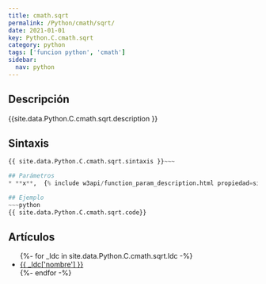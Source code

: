 ```yaml
---
title: cmath.sqrt
permalink: /Python/cmath/sqrt/
date: 2021-01-01
key: Python.C.cmath.sqrt
category: python
tags: ['funcion python', 'cmath']
sidebar: 
  nav: python
---
```


## Descripción
{{site.data.Python.C.cmath.sqrt.description }}

## Sintaxis
~~~python
{{ site.data.Python.C.cmath.sqrt.sintaxis }}~~~

## Parámetros
* **x**,  {% include w3api/function_param_description.html propiedad=site.data.Python.C.cmath.sqrt valor="x" %}

## Ejemplo
~~~python
{{ site.data.Python.C.cmath.sqrt.code}}
~~~

## Artículos
<ul>
{%- for _ldc in site.data.Python.C.cmath.sqrt.ldc -%}
   <li>
       <a href="{{_ldc['url'] }}">{{ _ldc['nombre'] }}</a>
   </li>
{%- endfor -%}
</ul>
